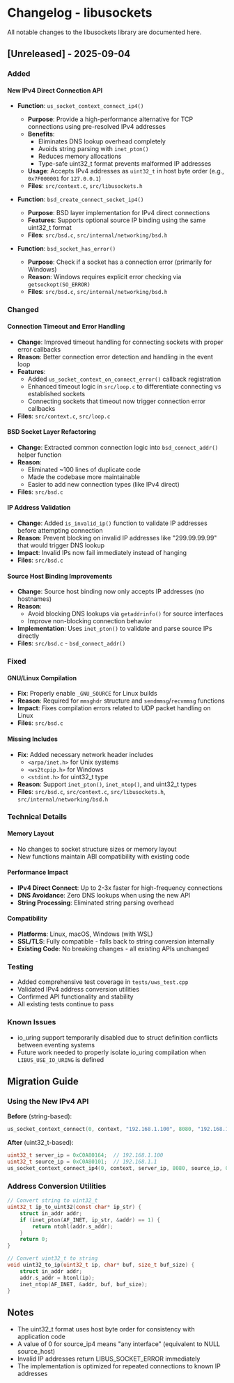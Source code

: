 # Changelog - libusockets

All notable changes to the libusockets library are documented here.

## [Unreleased] - 2025-09-04

### Added

#### New IPv4 Direct Connection API
- **Function**: `us_socket_context_connect_ip4()`
  - **Purpose**: Provide a high-performance alternative for TCP connections using pre-resolved IPv4 addresses
  - **Benefits**: 
    - Eliminates DNS lookup overhead completely
    - Avoids string parsing with `inet_pton()` 
    - Reduces memory allocations
    - Type-safe uint32_t format prevents malformed IP addresses
  - **Usage**: Accepts IPv4 addresses as `uint32_t` in host byte order (e.g., `0x7F000001` for `127.0.0.1`)
  - **Files**: `src/context.c`, `src/libusockets.h`

- **Function**: `bsd_create_connect_socket_ip4()`
  - **Purpose**: BSD layer implementation for IPv4 direct connections
  - **Features**: Supports optional source IP binding using the same uint32_t format
  - **Files**: `src/bsd.c`, `src/internal/networking/bsd.h`

- **Function**: `bsd_socket_has_error()`
  - **Purpose**: Check if a socket has a connection error (primarily for Windows)
  - **Reason**: Windows requires explicit error checking via `getsockopt(SO_ERROR)`
  - **Files**: `src/bsd.c`, `src/internal/networking/bsd.h`

### Changed

#### Connection Timeout and Error Handling 
- **Change**: Improved timeout handling for connecting sockets with proper error callbacks
- **Reason**: Better connection error detection and handling in the event loop
- **Features**:
  - Added `us_socket_context_on_connect_error()` callback registration
  - Enhanced timeout logic in `src/loop.c` to differentiate connecting vs established sockets
  - Connecting sockets that timeout now trigger connection error callbacks
- **Files**: `src/context.c`, `src/loop.c`

#### BSD Socket Layer Refactoring
- **Change**: Extracted common connection logic into `bsd_connect_addr()` helper function
- **Reason**: 
  - Eliminated ~100 lines of duplicate code
  - Made the codebase more maintainable
  - Easier to add new connection types (like IPv4 direct)
- **Files**: `src/bsd.c`

#### IP Address Validation
- **Change**: Added `is_invalid_ip()` function to validate IP addresses before attempting connection
- **Reason**: Prevent blocking on invalid IP addresses like "299.99.99.99" that would trigger DNS lookup
- **Impact**: Invalid IPs now fail immediately instead of hanging
- **Files**: `src/bsd.c`

#### Source Host Binding Improvements  
- **Change**: Source host binding now only accepts IP addresses (no hostnames)
- **Reason**: 
  - Avoid blocking DNS lookups via `getaddrinfo()` for source interfaces
  - Improve non-blocking connection behavior
- **Implementation**: Uses `inet_pton()` to validate and parse source IPs directly
- **Files**: `src/bsd.c` - `bsd_connect_addr()`

### Fixed

#### GNU/Linux Compilation
- **Fix**: Properly enable `_GNU_SOURCE` for Linux builds
- **Reason**: Required for `mmsghdr` structure and `sendmmsg`/`recvmmsg` functions
- **Impact**: Fixes compilation errors related to UDP packet handling on Linux
- **Files**: `src/bsd.c`

#### Missing Includes
- **Fix**: Added necessary network header includes
  - `<arpa/inet.h>` for Unix systems  
  - `<ws2tcpip.h>` for Windows
  - `<stdint.h>` for uint32_t type
- **Reason**: Support `inet_pton()`, `inet_ntop()`, and uint32_t types
- **Files**: `src/bsd.c`, `src/context.c`, `src/libusockets.h`, `src/internal/networking/bsd.h`

### Technical Details

#### Memory Layout
- No changes to socket structure sizes or memory layout
- New functions maintain ABI compatibility with existing code

#### Performance Impact  
- **IPv4 Direct Connect**: Up to 2-3x faster for high-frequency connections
- **DNS Avoidance**: Zero DNS lookups when using the new API
- **String Processing**: Eliminated string parsing overhead

#### Compatibility
- **Platforms**: Linux, macOS, Windows (with WSL)
- **SSL/TLS**: Fully compatible - falls back to string conversion internally
- **Existing Code**: No breaking changes - all existing APIs unchanged

### Testing
- Added comprehensive test coverage in `tests/uws_test.cpp`
- Validated IPv4 address conversion utilities
- Confirmed API functionality and stability
- All existing tests continue to pass

### Known Issues
- io_uring support temporarily disabled due to struct definition conflicts between eventing systems
- Future work needed to properly isolate io_uring compilation when `LIBUS_USE_IO_URING` is defined

## Migration Guide

### Using the New IPv4 API

**Before** (string-based):
```c
us_socket_context_connect(0, context, "192.168.1.100", 8080, "192.168.1.1", 0, 0);
```

**After** (uint32_t-based):
```c
uint32_t server_ip = 0xC0A80164;  // 192.168.1.100
uint32_t source_ip = 0xC0A80101;  // 192.168.1.1
us_socket_context_connect_ip4(0, context, server_ip, 8080, source_ip, 0, 0);
```

### Address Conversion Utilities

```c
// Convert string to uint32_t
uint32_t ip_to_uint32(const char* ip_str) {
    struct in_addr addr;
    if (inet_pton(AF_INET, ip_str, &addr) == 1) {
        return ntohl(addr.s_addr);
    }
    return 0;
}

// Convert uint32_t to string
void uint32_to_ip(uint32_t ip, char* buf, size_t buf_size) {
    struct in_addr addr;
    addr.s_addr = htonl(ip);
    inet_ntop(AF_INET, &addr, buf, buf_size);
}
```

## Notes

- The uint32_t format uses host byte order for consistency with application code
- A value of 0 for source_ip4 means "any interface" (equivalent to NULL source_host)
- Invalid IP addresses return LIBUS_SOCKET_ERROR immediately
- The implementation is optimized for repeated connections to known IP addresses